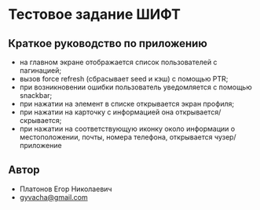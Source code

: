 # Тестовое задание ШИФТ

## Краткое руководство по приложению

- на главном экране отображается список пользователей с пагинацией;
- вызов force refresh (сбрасывает seed и кэш) с помощью PTR;
- при возникновении ошибки пользователь уведомляется с помощью snackbar;
- при нажатии на элемент в списке открывается экран профиля;
- при нажатии на карточку с информацией она открывается/скрывается;
- при нажатии на соответствующую иконку около информации о местоположении, почты, номера телефона,
  открывается чузер/приложение

## Автор
- Платонов Егор Николаевич
- gyvacha@gmail.com